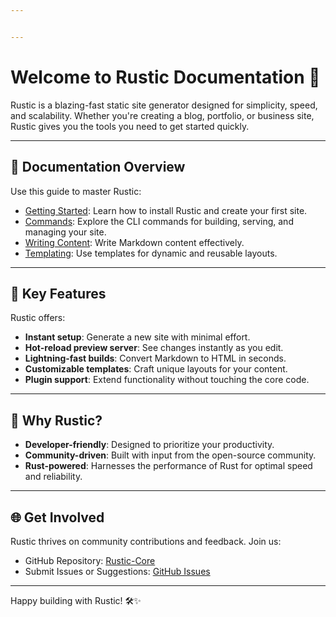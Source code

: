 ```yaml
---


---
```

# Welcome to Rustic Documentation 🌲

Rustic is a blazing-fast static site generator designed for simplicity, speed, and scalability. Whether you're creating a blog, portfolio, or business site, Rustic gives you the tools you need to get started quickly.

---

## 📖 Documentation Overview
Use this guide to master Rustic:

- [Getting Started](getting-started.md): Learn how to install Rustic and create your first site.
- [Commands](commands.md): Explore the CLI commands for building, serving, and managing your site.
- [Writing Content](writing.md): Write Markdown content effectively.
- [Templating](templating.md): Use templates for dynamic and reusable layouts.


---

## 🚀 Key Features
Rustic offers:
- **Instant setup**: Generate a new site with minimal effort.
- **Hot-reload preview server**: See changes instantly as you edit.
- **Lightning-fast builds**: Convert Markdown to HTML in seconds.
- **Customizable templates**: Craft unique layouts for your content.
- **Plugin support**: Extend functionality without touching the core code.

---

## 🌟 Why Rustic?
- **Developer-friendly**: Designed to prioritize your productivity.
- **Community-driven**: Built with input from the open-source community.
- **Rust-powered**: Harnesses the performance of Rust for optimal speed and reliability.

---

## 🌐 Get Involved
Rustic thrives on community contributions and feedback. Join us:

- GitHub Repository: [Rustic-Core](https://github.com/your-username/rustic-core)
- Submit Issues or Suggestions: [GitHub Issues](https://github.com/your-username/rustic-core/issues)

---

Happy building with Rustic! 🛠️✨
